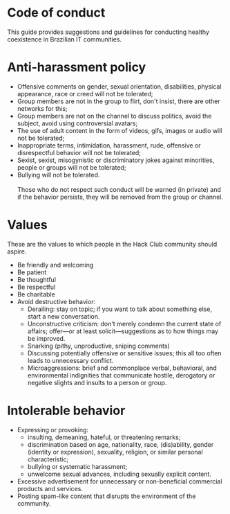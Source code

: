 # Code of conduct
This guide provides suggestions and guidelines for conducting healthy coexistence in Brazilian IT communities.

# Anti-harassment policy


- Offensive comments on gender, sexual orientation, disabilities, physical appearance, race or creed will not be tolerated;
- Group members are not in the group to flirt, don't insist, there are other networks for this;
- Group members are not on the channel to discuss politics, avoid the subject, avoid using controversial avatars;
- The use of adult content in the form of videos, gifs, images or audio will not be tolerated;
- Inappropriate terms, intimidation, harassment, rude, offensive or disrespectful behavior will not be tolerated;
- Sexist, sexist, misogynistic or discriminatory jokes against minorities, people or groups will not be tolerated;
- Bullying will not be tolerated.<br><br>
Those who do not respect such conduct will be warned (in private) and if the behavior persists, they will be removed from the group or channel.

# Values
These are the values to which people in the Hack Club community should aspire.

- Be friendly and welcoming
- Be patient
- Be thoughtful
- Be respectful
- Be charitable
- Avoid destructive behavior:
    - Derailing: stay on topic; if you want to talk about something else, start a new conversation.
    - Unconstructive criticism: don't merely condemn the current state of affairs; offer—or at least solicit—suggestions as to how things may be improved.
    - Snarking (pithy, unproductive, sniping comments)
    - Discussing potentially offensive or sensitive issues; this all too often leads to unnecessary conflict.
    - Microaggressions: brief and commonplace verbal, behavioral, and environmental indignities that communicate hostile, derogatory or negative slights and insults to a person or group.


# Intolerable behavior


- Expressing or provoking:
    - insulting, demeaning, hateful, or threatening remarks;
    - discrimination based on age, nationality, race, (dis)ability, gender (identity or expression), sexuality, religion, or similar personal characteristic;
    - bullying or systematic harassment;
    - unwelcome sexual advances, including sexually explicit content.
- Excessive advertisement for unnecessary or non-beneficial commercial products and services.
- Posting spam-like content that disrupts the environment of the community.
